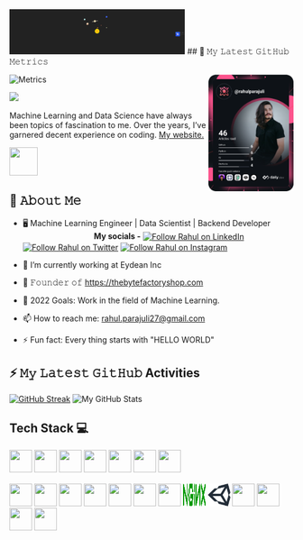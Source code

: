 <img src="solar.gif" height = 80>
## 🔔 𝙼𝚢 𝙻𝚊𝚝𝚎𝚜𝚝 𝙶𝚒𝚝𝙷𝚞𝚋 𝙼𝚎𝚝𝚛𝚒𝚌𝚜

![Metrics](https://metrics.lecoq.io/RahulParajuli?template=classic&base.header=0&gists=1&lines=1&config.timezone=America%2FToronto)
<a href="https://app.daily.dev/rahulparajuli"><img src="https://github.com/RahulParajuli/RahulParajuli/blob/main/devcard.svg" width="30%" align = right alt="Rahul Parajuli's Dev Card"/></a>


<!-- <img align="right" src="https://www.montana.edu/everest/facts/images/ff03_01.png" width="140px" height="160px"> -->
<!-- </h1> -->
<img src="https://visitor-badge.glitch.me/badge?page_id=RahulParajuli" height="35">
<!-- <img src="Hi I am rahul Parajuli.gif" height= 250px, width = 45%, align ="right", margin-top = 20px> -->
<p>Machine Learning and Data Science have always been topics of fascination to me. Over the years, I’ve garnered decent experience on coding. 
  <a href="https://www.rahulparajuli27.com.np" target="_blank">My website.</a>
</p>
<a href="https://www.thebytefactoryshop.com" target="_blank">
<img src="https://i2.wp.com/thebytefactoryshop.com/wp-content/uploads/2021/05/cropped-TBF4.png?fit=229%2C172&ssl=1", height="50px", width="50px"
    alt="">
</a><br>

<!-- [<img src="" alt="👋 Hi there! I'm (Rah(111|ul com)|https://rahulparajuli.com.np)" title="👋 Hi there! I'm (Rah(111|ul np)|https://rahulparajuli.com.np)"/>](https://rahulparajuli.com.np/) -->

<!-- ![visitors](https://visitor-badge-reloaded.herokuapp.com/badge?page_id=RahulParajuli.RahulParajuli&color=00cf00) -->

<!-- ## I'm a  Developer and Learner!
- 👯 I’m looking to collaborate with other developers.
-->

<!-- - 👯 I’ -->
<!-- - 🤔 I’m looking for help with  -->

<!-- - 😄 Pronouns: ... -->
<!--

<table>
	<tr>
	</tr>
	<tr>
		<th>
			<h2><code>𝚂𝚙𝚎𝚌𝚒𝚊𝚕</code>: 𝙸'𝚖 !</h2>
			𝙰𝚗𝚢𝚘𝚗𝚎 𝚠𝚑𝚘 𝚠𝚊𝚗𝚝𝚜 𝚝𝚘 𝚒𝚜 𝚠𝚎𝚕𝚌𝚘𝚖𝚎 𝚝𝚘 𝚙𝚊𝚛𝚝𝚒𝚌𝚒𝚙𝚊𝚝𝚎! 𝙹𝚞𝚜𝚝 𝚜𝚒𝚐𝚗 𝚞𝚙 𝚊𝚝 <a href="https://hacktoberfest.digitalocean.com/">𝚑𝚝𝚝𝚙𝚜://𝚑𝚊𝚌𝚔𝚝𝚘𝚋𝚎𝚛𝚏𝚎𝚜𝚝.𝚍𝚒𝚐𝚒𝚝𝚊𝚕𝚘𝚌𝚎𝚊𝚗.𝚌𝚘𝚖/</a>.
				<br>𝙱𝚊𝚜𝚒𝚌𝚊𝚕𝚕𝚢, 𝚖𝚊𝚔𝚎 𝟺 𝙿𝚁𝚜 𝚝𝚘 𝙶𝚒𝚝𝙷𝚞𝚋 𝚛𝚎𝚙𝚘𝚜 𝚊𝚗𝚍 𝚐𝚎𝚝 𝚝𝚑𝚎𝚖 𝚖𝚎𝚛𝚐𝚎𝚍 𝚘𝚛 𝚝𝚊𝚐𝚐𝚎𝚍 <code>hacktoberfest-accepted</code> 𝚠𝚒𝚕𝚕 𝚐𝚎𝚝 𝚌𝚘𝚘𝚕&nbsp𝚜𝚠𝚊𝚐!
		</th>
	</tr>
	<tr>
		<td>
				<b>𝙻𝚒𝚜𝚝 𝚘𝚏 𝚖𝚢 𝚛𝚎𝚙𝚘𝚜 𝚙𝚊𝚛𝚝𝚒𝚌𝚒𝚙𝚊𝚝𝚒𝚗𝚐 𝚒𝚗 𝚝𝚑𝚒𝚜 𝚊𝚠𝚎𝚜𝚘𝚖𝚎 𝚎𝚟𝚎𝚗𝚝:<b>
				<ul>
					<li><a href="https://github.com/Raymo111/emoji">𝚁𝚊𝚢𝚖𝚘𝟷𝟷𝟷/𝚎𝚖𝚘𝚓𝚒</a></li>
					<li><a href="https://github.com/Raymo111/drracket-customization">𝚁𝚊𝚢𝚖𝚘𝟷𝟷𝟷/𝚍𝚛𝚛𝚊𝚌𝚔𝚎𝚝-𝚌𝚞𝚜𝚝𝚘𝚖𝚒𝚣𝚊𝚝𝚒𝚘𝚗</a></li>
					<li><a href="https://github.com/Raymo111/i3lock-color">𝚁𝚊𝚢𝚖𝚘𝟷𝟷𝟷/𝚒𝟹𝚕𝚘𝚌𝚔-𝚌𝚘𝚕𝚘𝚛</a></li>
				</ul>
		</td>
	</tr>
</table>
-->
## :book: 𝙰𝚋𝚘𝚞𝚝 𝙼𝚎
- 🖥 Machine Learning Engineer | Data Scientist | Backend Developer &nbsp;&nbsp;&nbsp;&nbsp;&nbsp;&nbsp;&nbsp;&nbsp;&nbsp;&nbsp;&nbsp;&nbsp;&nbsp;&nbsp;&nbsp;&nbsp;&nbsp;&nbsp;&nbsp;&nbsp;&nbsp;&nbsp;&nbsp;&nbsp;&nbsp;&nbsp;&nbsp;&nbsp;&nbsp;&nbsp;&nbsp; <b>My socials -</b> [<img src="https://raw.githubusercontent.com/Raymo111/Raymo111/master/socials/linkedin.png" height="40em" align="center" alt="Follow Rahul on LinkedIn" title="Follow Rahul on LinkedIn"/>](https://www.linkedin.com/in/rahul-parajuli-604924198/)
[<img src="https://raw.githubusercontent.com/Raymo111/Raymo111/master/socials/twitter.svg" height="40em" align="center" alt="Follow Rahul on Twitter" title="Follow Rahul on Twitter"/>]()
[<img src="https://raw.githubusercontent.com/Raymo111/Raymo111/master/socials/instagram.svg" height="40em" align="center" alt="Follow Rahul on Instagram" title="Follow Rahul on Instagram"/>]()

- 🔭 I’m currently working at Eydean Inc
- 💼 𝙵𝚘𝚞𝚗𝚍𝚎𝚛 𝚘𝚏 https://thebytefactoryshop.com
- 🥅 2022 Goals: Work in the field of Machine Learning.
- 📫 How to reach me: rahul.parajuli27@gmail.com
- ⚡ Fun fact: Every thing starts with "HELLO WORLD"

<!-- - 🎓 𝚂𝚝𝚞𝚍ied 𝙷𝚘𝚗𝚘𝚞𝚛𝚜 𝙲𝚘𝚖𝚙𝚞𝚝𝚎𝚛 𝚂𝚌𝚒𝚎𝚗𝚌𝚎 𝚊𝚝 𝚝𝚑𝚎 𝚄𝚗𝚒𝚟𝚎𝚛𝚜𝚒𝚝𝚢 𝚘𝚏 𝚆olverhampton, 𝚌𝚕𝚊𝚜𝚜 𝚘𝚏 𝟸019 -->
<!-- - 🌱 I’m currently learning Machine Learning -->


<!-- - 🌐 𝚈𝚘𝚞 𝚌𝚊𝚗 𝚊𝚌𝚌𝚎𝚜𝚜 𝚊𝚕𝚕 𝚖𝚢 𝚘𝚙𝚎𝚗-𝚜𝚘𝚞𝚛𝚌𝚎 𝚙𝚛𝚘𝚓𝚎𝚌𝚝𝚜 𝚑𝚎𝚛𝚎 𝚘𝚗 𝙶𝚒𝚝𝙷𝚞𝚋 𝚘𝚛 𝚘𝚗 𝚝𝚑𝚎 [𝙰𝚄𝚁](https://aur.archlinux.org/packages/?SeB=M&K=Raymo111) -->
<!-- - 𝚋𝚝𝚠 𝙸 𝚞𝚜𝚎 𝙰𝚛𝚌𝚑 [<img src="https://raw.githubusercontent.com/Raymo111/Raymo111/master/socials/Windows.svg" height="30em" align="center" alt="Arch Linux Logo" title="Arch Linux Logo"/>](https://archlinux.org/) -->

<!-- - 🤔 𝙻𝚒𝚜𝚝 𝚘𝚏 𝚒𝚜𝚜𝚞𝚎𝚜 𝙸 𝚗𝚎𝚎𝚍 𝚑𝚎𝚕𝚙 𝚠𝚒𝚝𝚑: -->
<!-- 	- []()
	- []() -->
<!-- - 🔨 𝙸’𝚖 𝚌𝚞𝚛𝚛𝚎𝚗𝚝𝚕𝚢 𝚠𝚘𝚛𝚔𝚒𝚗𝚐 𝚘𝚗 𝚊 𝚗𝚎𝚠 [**𝚒𝟹𝚕𝚘𝚌𝚔-𝚌𝚘𝚕𝚘𝚛**](https://github.com/Raymo111/i3lock-color) 𝚛𝚎𝚕𝚎𝚊𝚜𝚎 -->


<!-- ## 🔔 𝙼𝚢 𝙻𝚊𝚝𝚎𝚜𝚝 𝙶𝚒𝚝𝙷𝚞𝚋 𝙰𝚌𝚝𝚒𝚟𝚒𝚝𝚢 -->
<!--START_SECTION:activity-->
<!-- 1. 🗣 Commented on [#19](https://github.com/Raymo111/kahoot-answer-bot/issues/19) in [Raymo111/kahoot-answer-bot](https://github.com/Raymo111/kahoot-answer-bot) -->
<!-- 2. 🗣 Commented on [#19](https://github.com/Raymo111/kahoot-answer-bot/issues/19) in [Raymo111/kahoot-answer-bot](https://github.com/Raymo111/kahoot-answer-bot) -->
<!-- 3. 🗣 Commented on [#257](https://github.com/Raymo111/i3lock-color/issues/257) in [Raymo111/i3lock-color](https://github.com/Raymo111/i3lock-color)
4. ❗️ Closed issue [#257](https://github.com/Raymo111/i3lock-color/issues/257) in [Raymo111/i3lock-color](https://github.com/Raymo111/i3lock-color)
5. 🗣 Commented on [#259](https://github.com/Raymo111/i3lock-color/issues/259) in [Raymo111/i3lock-color](https://github.com/Raymo111/i3lock-color) -->
<!--END_SECTION:activity-->

<!--
## 🔔 𝙼𝚢 𝙻𝚊𝚝𝚎𝚜𝚝 𝚃𝚠𝚎𝚎𝚝
<a href="https://twitter.com/Raym0111" target="_blank">
	<img src="https://github.com/Raymo111/Raymo111/raw/master/tweet.png" width="70%" align="center" alt="Click to view on Twitter" title="My latest tweet, as an image"/>
</a>
-->

<!-- ## 📫 𝙷𝚘𝚠 𝚝𝚘 𝚛𝚎𝚊𝚌𝚑 𝚖𝚎:
𝚈𝚘𝚞 𝚌𝚊𝚗 𝚛𝚎𝚊𝚌𝚑 𝚖𝚎 𝚊𝚝 𝚝𝚑𝚎 𝚎𝚖𝚊𝚒𝚕 𝚒𝚗 𝚖𝚢 𝚐𝚒𝚝𝚑𝚞𝚋 𝚙𝚛𝚘𝚏𝚒𝚕𝚎. 𝙵𝚘𝚕𝚕𝚘𝚠 𝚖𝚢 𝚜𝚘𝚌𝚒𝚊𝚕𝚜!

[<img src="https://raw.githubusercontent.com/Raymo111/Raymo111/master/socials/linkedin.png" height="40em" align="center" alt="Follow Rahul on LinkedIn" title="Follow Rahul on LinkedIn"/>](https://www.linkedin.com/in/rahul-parajuli-604924198/)
[<img src="https://raw.githubusercontent.com/Raymo111/Raymo111/master/socials/twitter.svg" height="40em" align="center" alt="Follow Rahul on Twitter" title="Follow Rahul on Twitter"/>]()
[<img src="https://raw.githubusercontent.com/Raymo111/Raymo111/master/socials/instagram.svg" height="40em" align="center" alt="Follow Rahul on Instagram" title="Follow Rahul on Instagram"/>]()
-->
## ⚡ 𝙼𝚢 𝙻𝚊𝚝𝚎𝚜𝚝 𝙶𝚒𝚝𝙷𝚞𝚋 Activities

[![GitHub Streak](https://github-readme-streak-stats.herokuapp.com?user=RahulParajuli&theme=midnight-purple&hide_border=true&fire=DD2727)](https://git.io/streak-stats)
![My GitHub Stats](https://github-readme-stats.vercel.app/api?username=RahulParajuli&hide=prs,contribs?username=RahulParajuli&count_private=true?username=RahulParajuli&show_icons=true&layout=compact&theme=midnight-purple)

<!-- ## 🔔 𝙻𝚒𝚜𝚝 𝚘𝚏 𝚌𝚘𝚘𝚕 𝚝𝚑𝚒𝚗𝚐𝚜 𝚝𝚑𝚊𝚝 𝚠𝚎𝚗𝚝 𝚒𝚗𝚝𝚘 𝚝𝚑𝚒𝚜 𝚙𝚛𝚘𝚏𝚒𝚕𝚎 𝚁𝙴𝙰𝙳𝙼𝙴
- 𝚃𝚢𝚙𝚎𝙸𝚝, 𝚅𝚞𝚎 𝙿𝚊𝚛𝚝𝚒𝚌𝚕𝚎𝙹𝚜 𝚊𝚗𝚍 𝚅𝚞𝚎.𝚓𝚜 𝚏𝚘𝚛 𝚝𝚑𝚎 𝚝𝚢𝚙𝚒𝚗𝚐 𝚒𝚗𝚝𝚛𝚘: [𝚑𝚝𝚝𝚙𝚜://𝚌𝚘𝚍𝚎𝚜𝚊𝚗𝚍𝚋𝚘𝚡.𝚒𝚘/𝚜/𝚛𝚎𝚊𝚍𝚖𝚎-𝚒𝚗𝚝𝚛𝚘𝚐𝚒𝚏-𝟿𝚏𝚓𝚘𝟻](https://codesandbox.io/s/readme-introgif-9fjo5) <!-- Thanks to @matyo91's helpful comments in their profile README! -->
<!-- - 𝙿𝚛𝚘𝚏𝚒𝚕𝚎 𝚟𝚒𝚜𝚒𝚝 𝚌𝚘𝚞𝚗𝚝 𝚏𝚛𝚘𝚖 [𝚑𝚝𝚝𝚙𝚜://𝚐𝚒𝚝𝚑𝚞𝚋.𝚌𝚘𝚖/𝙽𝚊𝚝𝚑𝚊𝚗𝟷𝟹𝟾𝟾𝟾/𝚅𝚒𝚜𝚒𝚝𝚘𝚛𝙱𝚊𝚍𝚐𝚎𝚁𝚎𝚕𝚘𝚊𝚍𝚎𝚍](https://github.com/Nathan13888/VisitorBadgeReloaded) -->
<!-- - 𝙼𝚘𝚗𝚘𝚜𝚙𝚊𝚌𝚎𝚍 𝚝𝚎𝚡𝚝 𝚏𝚛𝚘𝚖 [𝚑𝚝𝚝𝚙𝚜://𝚢𝚊𝚢𝚝𝚎𝚡𝚝.𝚌𝚘𝚖/𝚖𝚘𝚗𝚘𝚜𝚙𝚊𝚌𝚎/](https://yaytext.com/monospace/)
- 𝙶𝚒𝚝𝙷𝚞𝚋 𝚊𝚌𝚝𝚒𝚟𝚒𝚝𝚢 𝚊𝚌𝚝𝚒𝚘𝚗 𝚏𝚛𝚘𝚖 [𝚑𝚝𝚝𝚙𝚜://𝚐𝚒𝚝𝚑𝚞𝚋.𝚌𝚘𝚖/𝚓𝚊𝚖𝚎𝚜𝚐𝚎𝚘𝚛𝚐𝚎00𝟽/𝚐𝚒𝚝𝚑𝚞𝚋-𝚊𝚌𝚝𝚒𝚟𝚒𝚝𝚢-𝚛𝚎𝚊𝚍𝚖𝚎](https://github.com/jamesgeorge007/github-activity-readme)
- 𝙶𝚒𝚝𝙷𝚞𝚋 𝙼𝚎𝚝𝚛𝚒𝚌𝚜 𝚏𝚛𝚘𝚖 [𝚑𝚝𝚝𝚙𝚜://𝚐𝚒𝚝𝚑𝚞𝚋.𝚌𝚘𝚖/𝚕𝚘𝚠𝚕𝚒𝚐𝚑𝚝𝚎𝚛/𝚖𝚎𝚝𝚛𝚒𝚌𝚜](https://github.com/lowlighter/metrics)
 -->
<!-- - 𝙻𝚊𝚝𝚎𝚜𝚝 𝚝𝚠𝚎𝚎𝚝 𝚊𝚌𝚝𝚒𝚘𝚗 𝚏𝚛𝚘𝚖 [𝚑𝚝𝚝𝚙𝚜://𝚐𝚒𝚝𝚑𝚞𝚋.𝚌𝚘𝚖/𝚣𝚑𝚒𝚒𝚒𝚢𝚊𝚗𝚐/𝚣𝚑𝚒𝚒𝚒𝚢𝚊𝚗𝚐](https://github.com/zhiiiyang/zhiiiyang)
- 𝙻𝚊𝚝𝚎𝚜𝚝 𝙸𝚗𝚜𝚝𝚊𝚐𝚛𝚊𝚖 𝚙𝚘𝚜𝚝𝚜 𝚊𝚗𝚍 𝚠𝚎𝚊𝚝𝚑𝚎𝚛 𝚏𝚛𝚘𝚖 [𝚑𝚝𝚝𝚙𝚜://𝚐𝚒𝚝𝚑𝚞𝚋.𝚌𝚘𝚖/𝚝𝚑𝚖𝚜𝚐𝚋𝚛𝚝/𝚝𝚑𝚖𝚜𝚐𝚋𝚛𝚝](https://github.com/thmsgbrt/thmsgbrt)
- 𝙰𝚕𝚕-𝚝𝚒𝚖𝚎 𝙶𝚒𝚝𝙷𝚞𝚋 𝚜𝚝𝚊𝚝𝚜 𝚏𝚛𝚘𝚖 [𝚑𝚝𝚝𝚙𝚜://𝚐𝚒𝚝𝚑𝚞𝚋.𝚌𝚘𝚖/𝚖𝚊𝚛𝚔𝚎𝚝𝚙𝚕𝚊𝚌𝚎/𝚊𝚌𝚝𝚒𝚘𝚗𝚜/𝚙𝚛𝚘𝚏𝚒𝚕𝚎-𝚛𝚎𝚊𝚍𝚖𝚎-𝚜𝚝𝚊𝚝𝚜](https://github.com/marketplace/actions/profile-readme-stats)

 -->




<!--  <a href="https://t.me/Rahul Parajuli">
    <img src="https://img.shields.io/badge/Connect%20on-telegram-red.svg?style=for-the-badge&logo=telegram" alt="">
</a>
<a href="https://www.linkedin.com/in/rahul-parajuli-604924198/"><img src="https://img.shields.io/badge/Connect%20on-LinkedIn-blue.svg?style=for-the-badge&logo=LinkedIn">
</a>
<a href="https://twitter.com/"><img src="https://img.shields.io/badge/Connect%20on-twitter-blue.svg?style=for-the-badge&logo=twitter" alt="Subscribe my Youtube Channel">
</a> -->


## Tech Stack :computer:
<code><img  height="40" width="40" src="https://img.icons8.com/color/2x/html-5.png"></code>
<code><img  height="40" width="40" src="https://img.icons8.com/color/2x/css3.png"></code>
<code><img  height="40" width="40" src="https://img.icons8.com/color/48/000000/bootstrap.png"></code>
<code><img  height="40" width="40" src="https://img.icons8.com/color/48/000000/c-programming.png"></code>
<code><img  height="40" width="40" src="https://img.icons8.com/dusk/64/000000/java-coffee-cup-logo.png"></code>
<code><img  height="40" width="40" src="https://img.icons8.com/color/48/000000/python.png"></code>
<code><img  height="40" width="40" src="https://upload.wikimedia.org/wikipedia/commons/7/77/Streamlit-logo-primary-colormark-darktext.png"> </code>
<code>
<img  height="40" width="40" src="https://external-content.duckduckgo.com/iu/?u=https%3A%2F%2Flogos-download.com%2Fwp-content%2Fuploads%2F2017%2F07%2FHTML5_badge.png&f=1&nofb=1"></code>
<code><img  height="40" width="40" src="https://external-content.duckduckgo.com/iu/?u=https%3A%2F%2Fagohack.com%2Fwp%2Fwp-content%2Fuploads%2F2020%2F07%2FFlask-logo.png&f=1&nofb=1"></code>
<code><img  height="40" width="40" src="https://raw.githubusercontent.com/gilbarbara/logos/master/logos/django-icon.svg"></code>
<code><img  height="40" width="40" src="https://raw.githubusercontent.com/gilbarbara/logos/master/logos/mysql-icon.svg"></code>
<code><img  height="40" width="40" src="https://external-content.duckduckgo.com/iu/?u=https%3A%2F%2Fwww.servernoobs.com%2Fwp-content%2Fuploads%2F2016%2F01%2Fmongodb-logo-1.png&f=1&nofb=1"></code>
<code><img  height="40" width="40" src="https://raw.githubusercontent.com/gilbarbara/logos/master/logos/docker-icon.svg"></code>
<code><img  height="40" width="40" src="https://raw.githubusercontent.com/gilbarbara/logos/master/logos/aws.svg"></code>
<code><img  height="40" width="40" src="https://raw.githubusercontent.com/gilbarbara/logos/master/logos/nginx.svg"></code>
<code><img  height="40" width="40" src="https://raw.githubusercontent.com/gilbarbara/logos/master/logos/unity.svg"></code>
<code><img  height="40" width="40" src="https://raw.githubusercontent.com/gilbarbara/logos/master/logos/hadoop.svg"></code>
<code><img  height="40" width="40" src="https://banner2.cleanpng.com/20180804/egp/kisspng-apache-spark-logo-machine-learning-cluster-analysi-artificial-intelligence-5b65ad33ccb724.5420479115333901318385.jpg"></code>
<code><img  height="40" width="40" src="https://upload.wikimedia.org/wikipedia/commons/thumb/1/11/TensorFlowLogo.svg/1229px-TensorFlowLogo.svg.png"></code>
<code><img  height="40" width="40" src="https://upload.wikimedia.org/wikipedia/commons/thumb/1/10/PyTorch_logo_icon.svg/640px-PyTorch_logo_icon.svg.png"></code>






<div align="center">

<!-- [![My GitHub Language Stats](https://github-readme-stats.vercel.app/api/top-langs/?username=RahulParajuli&langs_count=6&theme=tokyonight)]() -->

</div>
</div>

<!-- <br/> -->
<!-- <center> -->
<!-- <table>
<tbody align="left">
<tr>   
<td align="center" width="25%">
<span><b><center>HTML</center></b></span><br/> 
<img height=75px src="https://img.icons8.com/color/2x/html-5.png"> 
</td>

<td align="center" width="30%">
<span><b><center>CSS</center></b></span><br/>  
<img height=75px src="https://img.icons8.com/color/2x/css3.png"> 
</td>

<td align="center" width="25%">
<span><b><center>Bootstrap</center></b></span><br/> 
<img height=75px src="https://img.icons8.com/color/2x/bootstrap.png"> 
</td>

<td align="center" width="25%">
<span><b><center>JavaScript</center></b></span><br/>  
<img height=75px src="https://img.icons8.com/color/2x/javascript.png"> 
</td>
</tr>

<tr> 
<td align="center" width="25%">
<span><b><center>ReactJS</center></b></span><br/> 
<img height=75px src="https://img.icons8.com/ultraviolet/2x/react.png"> 
</td>

<td align="center" width="25%">
<span><b><center>NodeJS</center></b></span> <br/>
<img height=75px src="https://img.icons8.com/color/2x/nodejs.png"> 
</td>

<td align="center" width="25%">
<span><b><center>SQL</center></b></span> <br/>
<img height=75px src="https://img.icons8.com/ios-filled/2x/sql.png"> 
</td>

 <td align="center" width="25%">
<span><b><center>Wordpress</center></b></span> <br/>
<img height=75px src="https://img.icons8.com/dusk/64/000000/wordpress.png"/>
</td>
</tr>

<tr>
<td align="center" width="25%">
<span><b><center>Python</center></b></span> <br/>
<img height=75px src="https://img.icons8.com/color/2x/python.png"> 
</td>
  
<td align="center" width="25%">
<span><b><center>Django</center></b></span> <br/>
<img height=75px src="https://img.icons8.com/color/48/000000/django.png"/>
</td>

<td align="center" width="25%">
<span><b><center>C</center></b></span> <br/>
<img height=75px src="https://img.icons8.com/color/48/000000/c-programming.png"/>
</td>

<td align="center" width="25%">
<span><b><center>Java</center></b></span> <br/>
<img height=75px src="https://img.icons8.com/dusk/64/000000/java-coffee-cup-logo.png"/>
</td>

</tr>
<tr>
 <td align="center" width="25%">
<span><b><center>Git</center></b></span> <br/>
<img height=75px src="https://img.icons8.com/ios-glyphs/2x/github-2.png"> 

</td>

</tr>

</tbody>
</table> -->





<!--  **Snake eating my contribution graph** -->
<!-- <p align="center">
  <img src="https://github.com/RahulParajuli/raw/output/github-contribution-grid-snake.svg" alt="snake"></center>
</p> -->
<!-- <img src="https://media3.giphy.com/media/2t9y9b5AH4ljV0S7fu/giphy.gif?cid=ecf05e47bbqe793q6egvgieiutuqd4xjpcrbilwozgmvohau&rid=giphy.gif" width="40" height="40"> <em><b>caffine dependancy while coding</b> so say hi!<b> I'll try my best</b></em> <br> -->
<!-- [![Rahuls's github stats](https://github-readme-stats.vercel.app/api?username=RahulParajuli)](https://github.com/RahulParajuli/github-readme-stats)
https://github-readme-stats.vercel.app/api?username=RahulParajuli&count_private=true&show_icons=true&theme=midnight-purple -->

<!-- <img align="right" src="https://github-readme-stats.vercel.app/api?username=RahulParajuli&show_icons=true&hide_border=true"/> -->
<!-- <img align="left" src="https://github-readme-stats.vercel.app/api/top-langs/?username=RahulParajuli&layout=compact"/> -->
